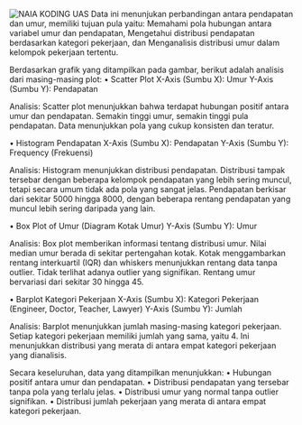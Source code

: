 ![NAIA KODING UAS](https://github.com/naiaalia/UAS-Naia-Fitrah-Alia_12030122140334_Kelas-D/assets/167080612/3d572095-fef8-4df2-a4c8-1aa5e61f1393)
Data ini menunjukan perbandingan antara pendapatan dan umur, memiliki tujuan pula yaitu:
Memahami pola hubungan antara variabel umur dan pendapatan, Mengetahui distribusi pendapatan berdasarkan kategori pekerjaan, dan Menganalisis distribusi umur dalam kelompok pekerjaan tertentu.

Berdasarkan grafik yang ditampilkan pada gambar, berikut adalah analisis dari masing-masing plot:
•	Scatter Plot
X-Axis (Sumbu X): Umur
Y-Axis (Sumbu Y): Pendapatan

Analisis: Scatter plot menunjukkan bahwa terdapat hubungan positif antara umur dan pendapatan. Semakin tinggi umur, semakin tinggi pula pendapatan. Data menunjukkan pola yang cukup konsisten dan teratur. 

•	Histogram Pendapatan 
X-Axis (Sumbu X): Pendapatan
Y-Axis (Sumbu Y): Frequency (Frekuensi)

Analisis: Histogram menunjukkan distribusi pendapatan. Distribusi tampak tersebar dengan beberapa kelompok pendapatan yang lebih sering muncul, tetapi secara umum tidak ada pola yang sangat jelas. Pendapatan berkisar dari sekitar 5000 hingga 8000, dengan beberapa rentang pendapatan yang muncul lebih sering daripada yang lain.

•	Box Plot of Umur (Diagram Kotak Umur)
Y-Axis (Sumbu Y): Umur

Analisis: Box plot memberikan informasi tentang distribusi umur. Nilai median umur berada di sekitar pertengahan kotak. Kotak menggambarkan rentang interkuartil (IQR) dan whiskers menunjukkan rentang data tanpa outlier. Tidak terlihat adanya outlier yang signifikan. Rentang umur bervariasi dari sekitar 30 hingga 45.

•	Barplot Kategori Pekerjaan
X-Axis (Sumbu X): Kategori Pekerjaan (Engineer, Doctor, Teacher, Lawyer)
Y-Axis (Sumbu Y): Jumlah

Analisis: Barplot menunjukkan jumlah masing-masing kategori pekerjaan. Setiap kategori pekerjaan memiliki jumlah yang sama, yaitu 4. Ini menunjukkan distribusi yang merata di antara empat kategori pekerjaan yang dianalisis.

Secara keseluruhan, data yang ditampilkan menunjukkan:
•	Hubungan positif antara umur dan pendapatan.
•	Distribusi pendapatan yang tersebar tanpa pola yang terlalu jelas.
•	Distribusi umur yang normal tanpa outlier signifikan.
•	Distribusi jumlah pekerjaan yang merata di antara empat kategori pekerjaan.
